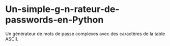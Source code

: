 # Un-simple-g-n-rateur-de-passwords-en-Python
Un générateur de mots de passe complexes avec des caractères de la table ASCII.
